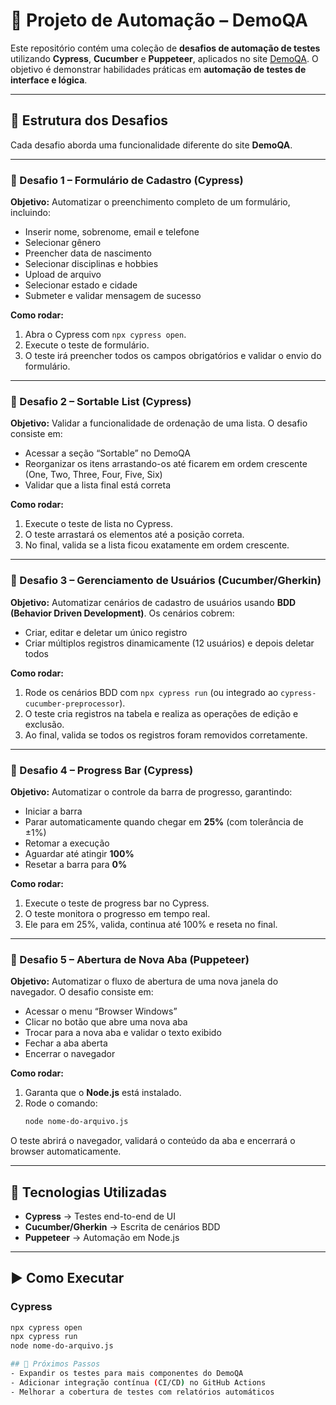 # 📘 Projeto de Automação – DemoQA

Este repositório contém uma coleção de **desafios de automação de testes** utilizando **Cypress**, **Cucumber** e **Puppeteer**, aplicados no site [DemoQA](https://demoqa.com/).
O objetivo é demonstrar habilidades práticas em **automação de testes de interface e lógica**.

---

## 📂 Estrutura dos Desafios

Cada desafio aborda uma funcionalidade diferente do site **DemoQA**.

---

### 🧪 Desafio 1 – Formulário de Cadastro (Cypress)
**Objetivo:**
Automatizar o preenchimento completo de um formulário, incluindo:
- Inserir nome, sobrenome, email e telefone
- Selecionar gênero
- Preencher data de nascimento
- Selecionar disciplinas e hobbies
- Upload de arquivo
- Selecionar estado e cidade
- Submeter e validar mensagem de sucesso

**Como rodar:**
1. Abra o Cypress com `npx cypress open`.
2. Execute o teste de formulário.
3. O teste irá preencher todos os campos obrigatórios e validar o envio do formulário.

---

### 🧪 Desafio 2 – Sortable List (Cypress)
**Objetivo:**
Validar a funcionalidade de ordenação de uma lista. O desafio consiste em:
- Acessar a seção “Sortable” no DemoQA
- Reorganizar os itens arrastando-os até ficarem em ordem crescente (One, Two, Three, Four, Five, Six)
- Validar que a lista final está correta

**Como rodar:**
1. Execute o teste de lista no Cypress.
2. O teste arrastará os elementos até a posição correta.
3. No final, valida se a lista ficou exatamente em ordem crescente.

---

### 🧪 Desafio 3 – Gerenciamento de Usuários (Cucumber/Gherkin)
**Objetivo:**
Automatizar cenários de cadastro de usuários usando **BDD (Behavior Driven Development)**.
Os cenários cobrem:
- Criar, editar e deletar um único registro
- Criar múltiplos registros dinamicamente (12 usuários) e depois deletar todos

**Como rodar:**
1. Rode os cenários BDD com `npx cypress run` (ou integrado ao `cypress-cucumber-preprocessor`).
2. O teste cria registros na tabela e realiza as operações de edição e exclusão.
3. Ao final, valida se todos os registros foram removidos corretamente.

---

### 🧪 Desafio 4 – Progress Bar (Cypress)
**Objetivo:**
Automatizar o controle da barra de progresso, garantindo:
- Iniciar a barra
- Parar automaticamente quando chegar em **25%** (com tolerância de ±1%)
- Retomar a execução
- Aguardar até atingir **100%**
- Resetar a barra para **0%**

**Como rodar:**
1. Execute o teste de progress bar no Cypress.
2. O teste monitora o progresso em tempo real.
3. Ele para em 25%, valida, continua até 100% e reseta no final.

---

### 🧪 Desafio 5 – Abertura de Nova Aba (Puppeteer)
**Objetivo:**
Automatizar o fluxo de abertura de uma nova janela do navegador.
O desafio consiste em:
- Acessar o menu “Browser Windows”
- Clicar no botão que abre uma nova aba
- Trocar para a nova aba e validar o texto exibido
- Fechar a aba aberta
- Encerrar o navegador

**Como rodar:**
1. Garanta que o **Node.js** está instalado.
2. Rode o comando:
   ```bash
   node nome-do-arquivo.js
O teste abrirá o navegador, validará o conteúdo da aba e encerrará o browser automaticamente.

---

## 🚀 Tecnologias Utilizadas
- **Cypress** → Testes end-to-end de UI
- **Cucumber/Gherkin** → Escrita de cenários BDD
- **Puppeteer** → Automação em Node.js

---

## ▶️ Como Executar

### Cypress
```bash
npx cypress open
npx cypress run
node nome-do-arquivo.js

## 📌 Próximos Passos
- Expandir os testes para mais componentes do DemoQA
- Adicionar integração contínua (CI/CD) no GitHub Actions
- Melhorar a cobertura de testes com relatórios automáticos
